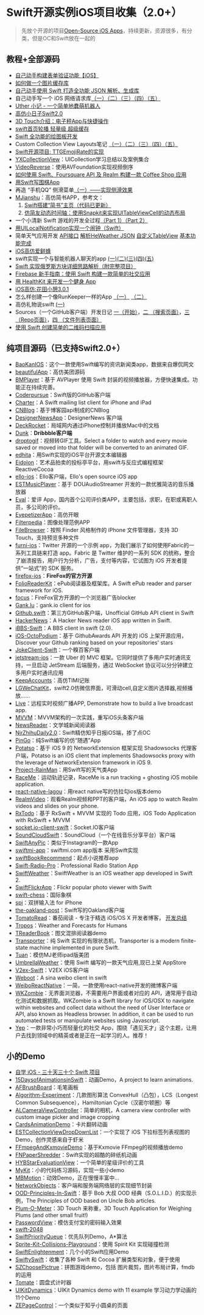 # Swift开源实例iOS项目收集（2.0+）
> 先放个开源的项目[Open-Source iOS Apps][1]，持续更新，资源很多，有分类，但是OC和Swift放在一起的

## 教程+全部源码
- [自己动手构建表单验证功能【iOS】][2]
- [如何做一个图片缓存库][3]
- [自己动手使用 Swift 打造全功能 JSON 解析、生成库][4]
- 自己动手写一个 iOS 网络请求库[（一）][5][（二）][6][（三）][7][（四）][8][（五）][9]
- [Uther 小记 - 一个简单地蠢萌机器人][10]
- [高仿小日子Swift2.0][11]
- [3D Touch介绍：电子秤App与快捷操作][12]
- [swift首页轮播 轻量级 超级缓存][13]
- [Swift 全功能的绘图板开发][14]
- Custom Collection View Layouts笔记 [（一）][15][（二）][16][（三）][17][（四）][18][（五）][19]
- [Swift开源项目: TTGEmojiRate的实现][20]
- [YXCollectionView][21]：UICollection学习总结以及案例集合
- [VideoReverse][22]：使用AVFoundation实现视频倒序
- [如何使用 Swift、Foursquare API 及 Realm 构建一款 Coffee Shop 应用][23]
- [用Swift写围棋App][24]
- 再造 “手机QQ” 侧滑菜单[（一）——实现侧滑效果][25]
- [MJianshu][26]：高仿简书APP，参考文：
	1. [Swift搭建“简书”主页（代码已更新）][27]
	2. [仿简友动态时间轴：使用Snapkit来实现UITableViewCell的动态布局][28]
- 一个小清新 Swift 游戏的开发全过程[（Part 1）][29][（Part 2）][30]
- [用UILocalNotification实现一个闹钟（Swift）][31]
- 简单天气应用开发 [API接口][32] [解析HeWeather JSON][33] [自定义TableView][34] [基本功能完成][35]
- [iOS高仿爱鲜蜂][36]
- swift实现一个与智能机器人聊天的app [(一)][37][(二)][38][(三)][39][(四)][40][(五)][41]
- [Swift 实现俄罗斯方块详细思路解析（附完整项目）][42]
- [Firebase 新手指南：使用 Swift 构建一款简单的社交应用][43]
- [用 HealthKit 来开发一个健身 App][44]
- [iOS高仿:花田小憩3.0.1][45]
- 怎么样创建一个像RunKeeper一样的App [（一）][46] [（二）][47]
- 高仿礼物说swift [(一)][48]
- Sources（一个GitHub客户端）开发日记 [一（开始）][49]，[二 （搜索页面）][50]，[三 （Repo页面）][51]，[四 （文件列表页面）][52]
- [使用 Swift 创建简单的二维码扫描应用][53]

## 纯项目源码（已支持Swift2.0+）
- [BaoKanIOS][54]：这个一款使用Swift编写的资讯新闻类app，数据来自爆侃网文
- [beautifulApp][55]：高仿美团源码
- [BMPlayer][56]：基于 AVPlayer 使用 Swift 封装的视频播放器，方便快速集成。功能正在持续完善。
- [Coderpursue][57]：Swift版的GitHub客户端
- [Charter][58]：A Swift mailing list client for iPhone and iPad
- [CNBlog][59]：基于博客园api制成的CNBlog
- [DesignerNewsApp][60]：DesignerNews 客户端
- [DeckRocket][61]：局域网内通过iPhone控制并播放Mac中的文档
- [Dunk][62]：**Dribbble客户端**
- [droptogif][63]：视频转GIF工具。Select a folder to watch and every movie saved or moved into that folder will be converted to an animated GIF.
- [edhita][64]：用Swift实现的iOS平台开源文本编辑器
- [Eidolon][65]：艺术品拍卖的投标亭平台，用swift与反应式编程框架 ReactiveCocoa
- [ello-ios][66]：Ello客户端，Ello's open source iOS app
- [ESTMusicPlayer][67]：基于 DOUAudioStreamer 开发的一款优雅简洁的音乐播放器
- [Eval][68]：爱评 App，国内首个公司评价类APP，主要包括，求职，在职或离职人员，多公司的评价。 
- [EyepetizerApp][69]：高仿开眼
- [Filterpedia][70]：图像处理范例APP
- [FileBrowser][71]：按照 Finder 风格制作的 iPhone 文件管理器，支持 3D Touch，支持预览多种文件
- [furni-ios][72]：Twitter 开源的一个示例 app，为我们展示了如何使用Fabric的一系列工具链来打造 app。Fabric 是 Twitter 维护的一系列 SDK 的统称，整合了崩溃报告，用户行为分析，广告，支付等内容，它试图为 iOS 开发者提供“一站式”的 SDK 服务。
- [firefox-ios][73]：**FireFox的官方开源**
- [FolioReaderKit][74]：ePub阅读器及框架库。A Swift ePub reader and parser framework for iOS.
- [focus][75]：FireFox官方开源的一个浏览器广告blocker
- [Gank.lu][76]：gank.io client for ios
- [Github.swift][77]：第三方GitHub客户端，Unofficial GitHub API client in Swift
- [HackerNews][78]：A Hacker News reader iOS app written in Swift.
- [iBBS-Swift][79]：A BBS client in swift (2.0).
- [iOS-OctoPodium][80]：基于 GithubAwards API 开发的 iOS 上架开源应用，Discover your Github ranking based on your repositories' stars
- [JokeClient-Swift][81]：一个糗百客户端
- [jetstream-ios][82]：一款 Uber 的 MVC 框架。它同时提供了多用户实时通讯支持，一旦启动 JetStream 后端服务，通过 WebSocket 协议可以分分钟建立多用户实时通讯应用
- [KeepAccounts][83]：高仿TIMI记账
- [LGWeChatKit][84]，swift2.0仿微信界面，可滑动cell,自定义图片选择器,视频播放……
- [Live][85]：远程实时视频广播APP, Demonstrate how to build a live broadcast app.
- [MVVM][86]：MVVM架构的一次实践，重写iOS头条客户端
- [NewsReader][87]：文学城新闻阅读器
- [NirZhihuDaily2.0][88]：Swift精仿知乎日报iOS端，掺了点OC
- [PinGo][89]：纯Swift编写的仿“随遇”App
- [Potatso][90]：基于 iOS 9 的 NetworkExtension 框架实现 Shadowsocks 代理客户端，Potatso is an iOS client that implements Shadowsocks proxy with the leverage of NetworkExtension framework in iOS 9.
- [Project-RainMan][91]：用Swift写的天气类App
- [RaceMe][92]：运动轨迹记录，RaceMe is a run tracking + ghosting iOS mobile application.
- [react-native-lagou][93]：用react native写的仿拉勾ios版本demo
- [RealmVideo][94]：观看Realm视频和PPT的客户端，An iOS app to watch Realm videos and slides on your phone.
- [RxTodo][95]：基于 RxSwift + MVVM 实现的 Todo 应用，iOS Todo Application with RxSwift + MVVM
- [socket.io-client-swift][96]：Socket.IO客户端
- [SoundCloudSwift][97]：SoundCloud（一个在线音乐分享平台）客户端
- [SwiftAnyPic][98]：类似于Instagram的一款App
- [swiftmi-app][99]：swiftmi.com app版本 采用Swift实现
- [swiftBookRecommend][100]：起点小说推荐app
- [Swift-Radio-Pro][101]：Professional Radio Station App
- [SwiftWeather][102]：SwiftWeather is an iOS weather app developed in Swift 2. 
- [SwiftFlickrApp][103]：Flickr popular photo viewer with Swift 
- [swift-chess][104]：国际象棋
- [spi][105]：双拼输入法 for iPhone
- [the-oakland-post][106]：Swift写的Oakland客户端
- [TomatoRead][107]：番茄阅读 - 专注于精选 iOS/OS X 开发者博客， [开发总结][108]
- [Tropos][109]：Weather and Forecasts for Humans
- [TReaderBook][110]：图文混排阅读器demo
- [Transporter][111]：纯 Swift 实现的有限状态机，Transporter is a modern finite-state machine implemented in pure Swift. 
- [Tuan][112]：模仿MJ老师ipad版美团
- [UmbrellaWeather][113]：使用 Swift 编写的一款天气应用,现已上架 AppStore
- [V2ex-Swift][114]：V2EX iOS客户端
- [Weboot][115]：A sina weibo client in swift
- [WeiboReactNative][116]：一简，一款使用react-native开发的微博客户端
- [WKZombie][117]：无界面浏览器，不需要用户界面或者对应的 API，通常用于自动化测试和数据抓取。WKZombie is a Swift library for iOS/OSX to navigate within websites and collect data without the need of User Interface or API, also known as Headless browser. In addition, it can be used to run automated tests or manipulate websites using Javascript.
- [Yep][118]：一款非常小巧而轻量化的社交 App，围绕「遇见天才」这个主题，让用户去找到领域中的精英或者是正在一起学习的人。推荐！

## 小的Demo
- [自学 iOS - 三十天三十个 Swift 项目][119]
- [15DaysofAnimationsinSwift][120]：动画Demo，A project to learn animations.
- [AFBrushBoard][121]：毛笔画板
- [Algorithm-Experiment][122]：几款图形算法 ConvexHull（凸包），LCS（Longest Common Subsequence），Hamiltonian Cycle（汉密尔顿圈）等
- [ALCameraViewController][123]：简单的相机，A camera view controller with custom image picker and image cropping
- [CardsAnimationDemo][124]：卡片翻转动画
- [ESTCollectionViewDropDownList][125]：一个实现了 iOS 下拉标签列表视图的 Demo，创作灵感来自于虾米
- [FFmpegAndKxmovieDemo][126]：基于Kxmovie FFmpeg的视频播放demo
- [FNPaperShredder][127]：Swift实现的超酷的碎纸机动画
- [HYBStarEvaluationView][128]：一个简单的星级评价的工具
- [MyKit][129]：小的代码练习源码，实现一些小demo
- [MBMotion][130]：动效Demo，正在慢慢丰富中…
- [NetworkObjects][131]：客户端和服务端网络层的实现细节封装
- [OOD-Principles-In-Swift][132]：基于 Bob 大叔 OOD 经典（S.O.L.I.D.）的实现示例，The Principles of OOD based on Uncle Bob articles.
- [Plum-O-Meter][133]：3D Touch 来称重，3D Touch Application for Weighing Plums (and other small fruit!)
- [PasswordView][134]：模仿支付宝的密码输入效果
- [swift-2048][135]
- [SwiftPriorityQueue][136]：优先队列Demo，A\*算法
- [Sprite-Kit-Collisions-Playground][137]：使用 Spirit Kit 实现碰撞检测
- [SwiftEnlightenment][138]：几个小的Swift应用Demo
- [SwiftySwift][139]：收集了各种 Swift 和 Cocoa 扩展类型和对象，便于使用
- [SZChoosePictrue][140]：拼图游戏demo，包括 图片裁剪，图片布局计算，fmdb的运用
- [Tomate][141]：圆盘式计时器
- [UIKitDynamics][142]：UIKit Dynamics demo with 11 example 学习动力学动画的11个Demo
- [ZEPageControl][143]：一个类似于知乎小圆桌的页面



[1]:	https://github.com/dkhamsing/open-source-ios-apps
[2]:	https://lvwenhan.com/ios/459.html
[3]:	http://blog.callmewhy.com/2015/05/25/note-about-chun/
[4]:	https://lvwenhan.com/ios/463.html
[5]:	https://lvwenhan.com/ios/454.html
[6]:	https://lvwenhan.com/ios/455.html
[7]:	https://lvwenhan.com/ios/456.html
[8]:	https://lvwenhan.com/ios/457.html
[9]:	https://lvwenhan.com/ios/464.html
[10]:	http://blog.callmewhy.com/2015/08/09/how-to-make-uther/ "Uther 小记 - 一个简单地蠢萌机器人"
[11]:	http://www.jianshu.com/p/bcc297e19a94
[12]:	http://swift.gg/2015/11/19/3d-touch-tutorial/ "3D Touch介绍：电子秤App与快捷操作"
[13]:	http://www.jianshu.com/p/d7bf5fe4d9fa "swift首页轮播 轻量级 超级缓存"
[14]:	http://www.cocoachina.com/swift/20151125/14390.html "Swift 全功能的绘图板开发"
[15]:	http://chengway.in/custom-collection-view-layouts/ "Custom Collection View Layouts（一）"
[16]:	http://chengway.in/custom-collection-view-layouts-er/ "Custom Collection View Layouts（二）"
[17]:	http://chengway.in/custom-collection-view-layouts-san/ "Custom Collection View Layouts（三）"
[18]:	http://chengway.in/custom-collection-view-layouts-si/ "Custom Collection View Layouts（四）"
[19]:	http://chengway.in/custom-collection-view-layouts-wu/ "Custom Collection View Layouts（五）"
[20]:	http://tutuge.me/2015/10/25/ttgemojirate-lib/ "Swift开源项目: TTGEmojiRate的实现"
[21]:	https://github.com/yixiangboy/YXCollectionView "YXCollectionView"
[22]:	https://github.com/KayWong/VideoReverse "VideoReverse"
[23]:	http://swift.gg/2015/12/29/foursquare-realm-swift/ "如何使用 Swift、Foursquare API 及 Realm 构建一款 Coffee Shop 应用"
[24]:	http://www.jianshu.com/p/22bab53524d1 "用Swift写围棋App－00序"
[25]:	https://lvwenhan.com/ios/445.html
[26]:	https://github.com/Wl201314/MJianshu "MJianshu"
[27]:	http://www.jianshu.com/p/8035e49ff3a2 "Swift搭建“简书”主页（代码已更新）"
[28]:	http://www.jianshu.com/p/3429ac5a4e4d "仿简友动态时间轴：使用Snapkit来实现UITableViewCell的动态布局"
[29]:	http://vulgur.me/2016/01/23/last-circle-part1/ "一个小清新 Swift 游戏的开发全过程（Part 1）"
[30]:	http://vulgur.me/2016/02/01/last-circle-part2/ "一个小清新 Swift 游戏的开发全过程（Part 2）"
[31]:	http://www.cnblogs.com/Phelthas/p/5169156.html "用UILocalNotification实现一个闹钟（Swift）"
[32]:	http://www.cnblogs.com/fallinDeepSea/p/5186455.html "简单天气应用开发——API接口"
[33]:	http://www.cnblogs.com/fallinDeepSea/p/5186460.html "简单天气应用开发——解析HeWeather JSON"
[34]:	http://www.cnblogs.com/fallinDeepSea/p/5186476.html "简单天气应用开发——自定义TableView"
[35]:	http://www.cnblogs.com/fallinDeepSea/p/5186480.html "简单天气应用开发——基本功能完成"
[36]:	http://www.jianshu.com/p/879f58fe3542 "iOS高仿爱鲜蜂"
[37]:	http://www.jianshu.com/p/1f93e0fec8a5 "swift实现一个与智能机器人聊天的app(一)"
[38]:	http://www.jianshu.com/p/f2488a659688 "swift实现一个与智能机器人聊天的app(二)"
[39]:	http://www.jianshu.com/p/a09ceaebe797 "swift实现一个与智能机器人聊天的app(三)"
[40]:	http://www.jianshu.com/p/91545cde4f8d "swift实现一个与智能机器人聊天的app(四)"
[41]:	http://www.jianshu.com/p/6bf05564fe27 "swift实现一个与智能机器人聊天的app(五)with iOS9"
[42]:	http://www.cnblogs.com/taoxu/p/5482127.html "Swift 实现俄罗斯方块详细思路解析（附完整项目）"
[43]:	http://swift.gg/2016/05/12/introduction-to-firebase-building-a-simple-social-app-in-swift/ "Firebase 新手指南：使用 Swift 构建一款简单的社交应用"
[44]:	http://swift.gg/2016/05/13/healthkit-introduction/ "用 HealthKit 来开发一个健身 App"
[45]:	http://www.jianshu.com/p/2893be49c50e "iOS高仿:花田小憩3.0.1"
[46]:	http://www.jianshu.com/p/9d998307dc21 "怎么样创建一个像RunKeeper一样的App（一）swift版"
[47]:	http://www.jianshu.com/p/713777c90a76 "怎么样创建一个像RunKeeper一样的app（二）swift版"
[48]:	http://www.jianshu.com/p/a8e82a714938 "高仿礼物说swift(一)"
[49]:	http://vulgur.me/2016/05/29/code-reader-part1/ "Sources 开发日记一（开始）"
[50]:	http://vulgur.me/2016/06/03/code-reader-part2/ "Sources 开发日记二 （搜索页面）"
[51]:	http://vulgur.me/2016/07/01/code-reader-part3/ "Sources 开发日记三 （Repo页面）"
[52]:	http://vulgur.me/2016/07/08/code-reader-part4/ "Sources 开发日记四 （文件列表页面）"
[53]:	http://swift.gg/2016/07/26/simple-barcode-reader-app-swift/ "使用 Swift 创建简单的二维码扫描应用"
[54]:	https://github.com/6ag/BaoKanIOS "BaoKanIOS"
[55]:	https://github.com/lyimin/beautifulApp "beautifulApp"
[56]:	https://github.com/BrikerMan/BMPlayer "BMPlayer"
[57]:	https://github.com/wenghengcong/Coderpursue "Coderpursue"
[58]:	https://github.com/matthewpalmer/Charter "Charter"
[59]:	https://github.com/samAroundGitHub/CNBlog "CNBlog"
[60]:	https://github.com/MengTo/DesignerNewsApp "DesignerNewsApp"
[61]:	https://github.com/jpsim/DeckRocket "DeckRocket"
[62]:	https://github.com/naoyashiga/Dunk "Dunk"
[63]:	https://github.com/mortenjust/droptogif "droptogif"
[64]:	https://github.com/tnantoka/edhita "edhita"
[65]:	https://github.com/artsy/eidolon "Eidolon"
[66]:	https://github.com/ello/ello-ios "ello-ios"
[67]:	https://github.com/Aufree/ESTMusicPlayer "ESTMusicPlayer"
[68]:	http://git.oschina.net/hengchengfei/eval "Eval"
[69]:	https://github.com/lyimin/EyepetizerApp "EyepetizerApp"
[70]:	https://github.com/FlexMonkey/Filterpedia "Filterpedia"
[71]:	https://github.com/marmelroy/FileBrowser "FileBrowser"
[72]:	https://github.com/twitterdev/furni-ios "furni-ios"
[73]:	https://github.com/mozilla/firefox-ios "firefox-ios"
[74]:	https://github.com/FolioReader/FolioReaderKit "FolioReaderKit"
[75]:	https://github.com/mozilla/focus "focus"
[76]:	https://github.com/Panl/Gank.lu "Gank.lu"
[77]:	https://github.com/onmyway133/Github.swift "Github.swift"
[78]:	https://github.com/amitburst/HackerNews "HackerNews"
[79]:	https://github.com/iAugux/iBBS-Swift "iBBS-Swift"
[80]:	https://github.com/nunogoncalves/iOS-OctoPodium "iOS-OctoPodium"
[81]:	https://github.com/YANGReal/JokeClient-Swift "JokeClient-Swift"
[82]:	https://github.com/uber/jetstream-ios "jetstream-ios"
[83]:	https://github.com/Jerrylingit/KeepAccounts "KeepAccounts"
[84]:	https://github.com/jamy0801/LGWeChatKit
[85]:	https://github.com/ltebean/Live "Live"
[86]:	https://github.com/shenAlexy/MVVM "MVVM"
[87]:	https://github.com/conanwhf/NewsReader "NewsReader"
[88]:	https://github.com/zpz1237/NirZhihuDaily2.0 "NirZhihuDaily2.0"
[89]:	https://github.com/gaowanli/PinGo "PinGo"
[90]:	https://github.com/shadowsocks/Potatso "Potatso"
[91]:	https://github.com/Mav3r1ck/Project-RainMan "Project-RainMan"
[92]:	https://github.com/enochng1/RaceMe "RaceMe"
[93]:	https://github.com/heruijun/react-native-lagou "react-native-lagou"
[94]:	https://github.com/BalestraPatrick/RealmVideo "RealmVideo"
[95]:	https://github.com/devxoul/RxTodo "RxTodo"
[96]:	https://github.com/socketio/socket.io-client-swift "socket.io-client-swift"
[97]:	https://github.com/pepibumur/SoundCloudSwift "SoundCloudSwift"
[98]:	https://github.com/kwkhaw/SwiftAnyPic "SwiftAnyPic"
[99]:	https://github.com/feiin/swiftmi-app "swiftmi-app"
[100]:	https://github.com/bravekingzhang/swiftBookRecommend "swiftBookRecommend"
[101]:	https://github.com/swiftcodex/Swift-Radio-Pro "Swift-Radio-Pro"
[102]:	https://github.com/JakeLin/SwiftWeather "SwiftWeather"
[103]:	https://github.com/synboo/SwiftFlickrApp "SwiftFlickrApp"
[104]:	https://github.com/JackBCousineau/swift-chess "swift-chess"
[105]:	https://github.com/guoc/spi "spi"
[106]:	https://github.com/aclissold/The-Oakland-Post "the-oakland-post"
[107]:	https://github.com/everettjf/TomatoRead "TomatoRead"
[108]:	https://everettjf.github.io/2016/05/13/how-to-write-a-simple-feed-reader "开发总结"
[109]:	https://github.com/thoughtbot/Tropos "Tropos"
[110]:	https://github.com/12207480/TReaderBook "TReaderBook"
[111]:	https://github.com/DenHeadless/Transporter "Transporter"
[112]:	https://github.com/aiqiuqiu/Tuan "Tuan"
[113]:	https://github.com/ZeroJian/UmbrellaWeather "UmbrellaWeather"
[114]:	https://github.com/Finb/V2ex-Swift "V2ex-Swift"
[115]:	https://github.com/iAugux/Weboot "Weboot"
[116]:	https://github.com/SFantasy/WeiboReactNative "WeiboReactNative"
[117]:	https://github.com/mkoehnke/WKZombie
[118]:	https://github.com/CatchChat/Yep "Yep"
[119]:	http://www.jianshu.com/p/52032bc4cbe4 "自学 iOS - 三十天三十个 Swift 项目"
[120]:	https://github.com/larrynatalicio/15DaysofAnimationsinSwift "15DaysofAnimationsinSwift"
[121]:	https://github.com/AfryMask/AFBrushBoard "AFBrushBoard"
[122]:	https://github.com/yulingtianxia/Algorithm-Experiment "Algorithm-Experiment"
[123]:	https://github.com/AlexLittlejohn/ALCameraViewController "ALCameraViewController"
[124]:	https://github.com/adow/CardsAnimationDemo "CardsAnimationDemo"
[125]:	https://github.com/Aufree/ESTCollectionViewDropDownList "ESTCollectionViewDropDownList"
[126]:	https://github.com/agelessman/FFmpegAndKxmovieDemo "FFmpegAndKxmovieDemo"
[127]:	https://github.com/Fnoz/FNPaperShredder "FNPaperShredder"
[128]:	https://github.com/Hunter-HYB/HYBStarEvaluationView "HYBStarEvaluationView"
[129]:	https://github.com/aquarchitect/MyKit "MyKit"
[130]:	https://github.com/mmoaay/MBMotion "MBMotion"
[131]:	https://github.com/colemancda/NetworkObjects "NetworkObjects"
[132]:	https://github.com/ochococo/OOD-Principles-In-Swift "OOD-Principles-In-Swift"
[133]:	https://github.com/FlexMonkey/Plum-O-Meter "Plum-O-Meter"
[134]:	https://github.com/findM/PasswordView "PasswordView"
[135]:	https://github.com/austinzheng/swift-2048 "swift-2048"
[136]:	https://github.com/davecom/SwiftPriorityQueue "SwiftPriorityQueue"
[137]:	https://github.com/jaredmpayne/Sprite-Kit-Collisions-Playground "Sprite-Kit-Collisions-Playground"
[138]:	https://github.com/drewg233/SwiftEnlightenment "SwiftEnlightenment"
[139]:	https://github.com/adeca/SwiftySwift "SwiftySwift"
[140]:	https://github.com/sanzhong538/SZChoosePictrue "SZChoosePictrue"
[141]:	https://github.com/dasdom/Tomate "Tomate"
[142]:	https://github.com/xiaofei86/UIKitDynamics "UIKitDynamics"
[143]:	https://github.com/Lafree317/ZEPageControl "ZEPageControl"
